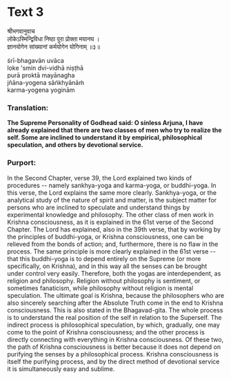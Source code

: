 # Text 3

श्रीभगवानुवाच  
लोकेऽस्मिन्द्विविधा निष्ठा पुरा प्रोक्ता मयानघ ।  
ज्ञानयोगेन सांख्यानां कर्मयोगेन योगिनाम् ॥३॥

śrī-bhagavān uvāca  
loke 'smin dvi-vidhā niṣṭhā  
purā proktā mayānagha  
jñāna-yogena sāńkhyānāḿ  
karma-yogena yoginām



### Translation:

**The Supreme Personality of Godhead said: O sinless Arjuna, I have already explained that there are two classes of men who try to realize the self. Some are inclined to understand it by empirical, philosophical speculation, and others by devotional service.**

### Purport:

In the Second Chapter, verse 39, the Lord explained two kinds of procedures -- namely sankhya-yoga and karma-yoga, or buddhi-yoga. In this verse, the Lord explains the same more clearly. Sankhya-yoga, or the analytical study of the nature of spirit and matter, is the subject matter for persons who are inclined to speculate and understand things by experimental knowledge and philosophy. The other class of men work in Krishna consciousness, as it is explained in the 61st verse of the Second Chapter. The Lord has explained, also in the 39th verse, that by working by the principles of buddhi-yoga, or Krishna consciousness, one can be relieved from the bonds of action; and, furthermore, there is no flaw in the process. The same principle is more clearly explained in the 61st verse -- that this buddhi-yoga is to depend entirely on the Supreme (or more specifically, on Krishna), and in this way all the senses can be brought under control very easily. Therefore, both the yogas are interdependent, as religion and philosophy. Religion without philosophy is sentiment, or sometimes fanaticism, while philosophy without religion is mental speculation. The ultimate goal is Krishna, because the philosophers who are also sincerely searching after the Absolute Truth come in the end to Krishna consciousness. This is also stated in the Bhagavad-gita. The whole process is to understand the real position of the self in relation to the Superself. The indirect process is philosophical speculation, by which, gradually, one may come to the point of Krishna consciousness; and the other process is directly connecting with everything in Krishna consciousness. Of these two, the path of Krishna consciousness is better because it does not depend on purifying the senses by a philosophical process. Krishna consciousness is itself the purifying process, and by the direct method of devotional service it is simultaneously easy and sublime.